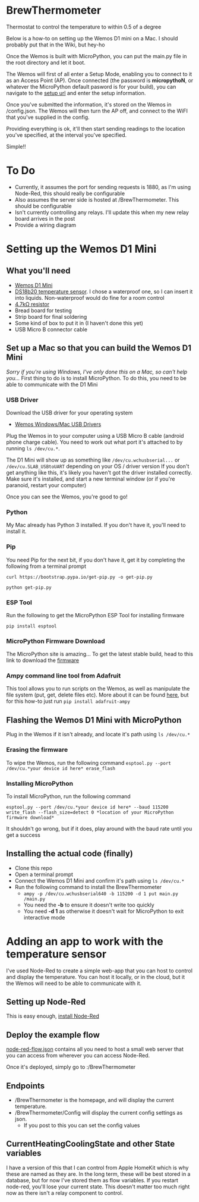 # BrewThermometer
Thermostat to control the temperature to within 0.5 of a degree

Below is a how-to on setting up the Wemos D1 mini on a Mac. I should probably put that in the Wiki, but hey-ho

Once the Wemos is built with MicroPython, you can put the main.py file in the root directory and let it boot.

The Wemos will first of all enter a Setup Mode, enabling you to connect to it as an Access Point (AP). Once connected (the password is **micropythoN**, or whatever the MicroPython default pasword is for your build), you can navigate to the [setup url](http://192.168.4.1) and enter the setup information.

Once you've submitted the information, it's stored on the Wemos in /config.json. The Wemos will then turn the AP off, and connect to the WiFI that you've supplied in the config.

Providing everything is ok, it'll then start sending readings to the location you've specified, at the interval you've specified.

Simple!!

# To Do
- Currently, it assumes the port for sending requests is 1880, as I'm using Node-Red, this should really be configurable
- Also assumes the server side is hosted at /BrewThermometer. This should be configurable
- Isn't currently controlling any relays. I'll update this when my new relay board arrives in the post
- Provide a wiring diagram

# Setting up the Wemos D1 Mini
## What you'll need
 - [Wemos D1 Mini](https://www.ebay.co.uk/itm/WeMos-D1-Mini-V2-ESP8266-ESP12-ESP-12-NodeMCU-Arduino-Development-Board-WiFi/182722400443)
 - [DS18b20 temperature sensor](https://www.ebay.co.uk/itm/DS18B20-Waterproof-Temperature-Sensor-for-Arduino-UK-Seller/322461235769). I chose a waterproof one, so I can insert it into liquids. Non-waterproof would do fine for a room control
 - [4.7kΩ resistor](https://www.ebay.co.uk/itm/50-x-4-7K-Ohm-Carbon-Resistor-4K7-Resistors-1-4W-1st-CLASS-POST/121524008061)
 - Bread board for testing
 - Strip board for final soldering
 - Some kind of box to put it in (I haven't done this yet)
 - USB Micro B connector cable

 ## Set up a Mac so that you can build the Wemos D1 Mini
 *Sorry if you're using Windows, I've only done this on a Mac, so can't help you...*
 First thing to do is to install MicroPython. To do this, you need to be able to communicate with the D1 Mini
 ### USB Driver
 Download the USB driver for your operating system
 - [Wemos Windows/Mac USB Drivers](https://wiki.wemos.cc/downloads)

 Plug the Wemos in to your computer using a USB Micro B cable (android phone charge cable). You need to work out what port it's attached to by running `ls /dev/cu.*`.

 The D1 Mini will show up as something like `/dev/cu.wchusbserial...` or `/dev/cu.SLAB_USBtoUART` depending on your OS / driver version
 If you don't get anything like this, it's likely you haven't got the driver installed correctly. Make sure it's installed, and start a new terminal window (or if you're paranoid, restart your computer)

Once you can see the Wemos, you're good to go!
### Python
My Mac already has Python 3 installed. If you don't have it, you'll need to install it.
### Pip
You need Pip for the next bit, if you don't have it, get it by completing the following from a terminal prompt

`curl https://bootstrap.pypa.io/get-pip.py -o get-pip.py`

`python get-pip.py`
### ESP Tool
Run the following to get the MicroPython ESP Tool for installing firmware

`pip install esptool`
### MicroPython Firmware Download
The MicroPython site is amazing... To get the latest stable build, head to this link to download the [firmware](http://micropython.org/download/#esp8266)

### Ampy command line tool from Adafruit
This tool allows you to run scripts on the Wemos, as well as manipulate the file system (put, get, delete files etc). More about it can be found [here](https://learn.adafruit.com/micropython-basics-load-files-and-run-code/install-ampy), but for this how-to just run
`pip install adafruit-ampy`


## Flashing the Wemos D1 Mini with MicroPython
Plug in the Wemos if it isn't already, and locate it's path using `ls /dev/cu.*`
### Erasing the firmware
To wipe the Wemos, run the following command
`esptool.py --port /dev/cu.*your device id here* erase_flash`
### Installing MicroPython
To install MicroPython, run the following command

`esptool.py --port /dev/cu.*your device id here* --baud 115200 write_flash --flash_size=detect 0 *location of your MicroPython firmware download*`

It shouldn't go wrong, but if it does, play around with the baud rate until you get a success
## Installing the actual code (finally)
- Clone this repo
- Open a terminal prompt
- Connect the Wemos D1 Mini and confirm it's path using `ls /dev/cu.*`
- Run the following command to install the BrewThermometer
  - `ampy -p /dev/cu.wchusbserial640 -b 115200 -d 1 put main.py /main.py`
  - You need the **-b** to ensure it doesn't write too quickly
  - You need **-d 1** as otherwise it doesn't wait for MicroPython to exit interactive mode

# Adding an app to work with the temperature sensor
I've used Node-Red to create a simple web-app that you can host to control and display the temperature.
You can host it locally, or in the cloud, but it the Wemos will need to be able to communicate with it.
## Setting up Node-Red
This is easy enough, [install Node-Red](https://nodered.org/docs/getting-started/)
## Deploy the example flow
[node-red-flow.json](https://github.com/jivingjohn/BrewThermometer/blob/master/main.py) contains all you need to host a small web server that you can access from wherever you can access Node-Red.

Once it's deployed, simply go to <your node-red installation>:<your node-red port>/BrewThermometer
## Endpoints
- /BrewThermometer is the homepage, and will display the current temperature.
- /BrewThermometer/Config will display the current config settings as json.
  - If you post to this you can set the config values
## CurrentHeatingCoolingState and other State variables
I have a version of this that I can control from Apple HomeKit which is why these are named as they are.
In the long term, these will be best stored in a database, but for now I've stored them as flow variables.
If you restart node-red, you'll lose your current state. This doesn't matter too much right now as there isn't a relay component to control.
